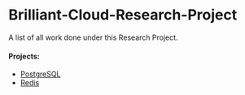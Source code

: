 # Brilliant-Cloud-Research-Project
A list of all work done under this Research Project.

#### Projects:

* [PostgreSQL](https://github.com/Radhima/PostgreSQL)
* [Redis](https://github.com/Radhima/Redis)
